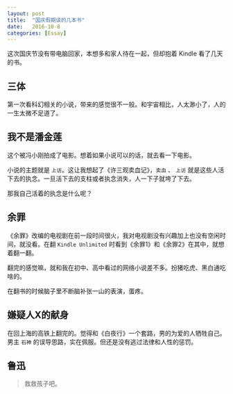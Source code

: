 ```yaml
---
layout: post
title:  "国庆假期读的几本书"
date:   2016-10-8
categories: [Essay]
---
```


这次国庆节没有带电脑回家，本想多和家人待在一起，但却抱着 Kindle 看了几天的书。

## 三体

第一次看科幻相关的小说，带来的感觉很不一般。和宇宙相比，人太渺小了，人的一生太微不足道了。

## 我不是潘金莲

这个被冯小刚拍成了电影。想着如果小说可以的话，就去看一下电影。

小说的主题就是 `上访`。这让我想起了《许三观卖血记》，`卖血` 、 `上访` 就是这些人活下去的执念。一旦活下去的支柱或者执念消失，人一下子就垮了下去。

那我自己活着的执念是什么呢？

## 余罪

《余罪》改编的电视剧在前一段时间很火，我对电视剧没有兴趣加上也没有空闲时间，就没看。在翻 `Kindle Unlimited` 时看到《余罪1》和《余罪2》在其中，就想着翻一翻。

翻完的感觉嘛，就和我在初中、高中看过的网络小说差不多。扮猪吃虎、黑白通吃啥的。

在翻书的时候脑子里不断脑补张一山的表演，蛋疼。

## 嫌疑人X的献身

在回上海的高铁上翻完的。觉得和《白夜行》一个套路，男的为爱的人牺牲自己。男主 `石神` 的误导思路，实在佩服。但还是没有逃过法律和人性的惩罚。

## 鲁迅

> 救救孩子吧。


